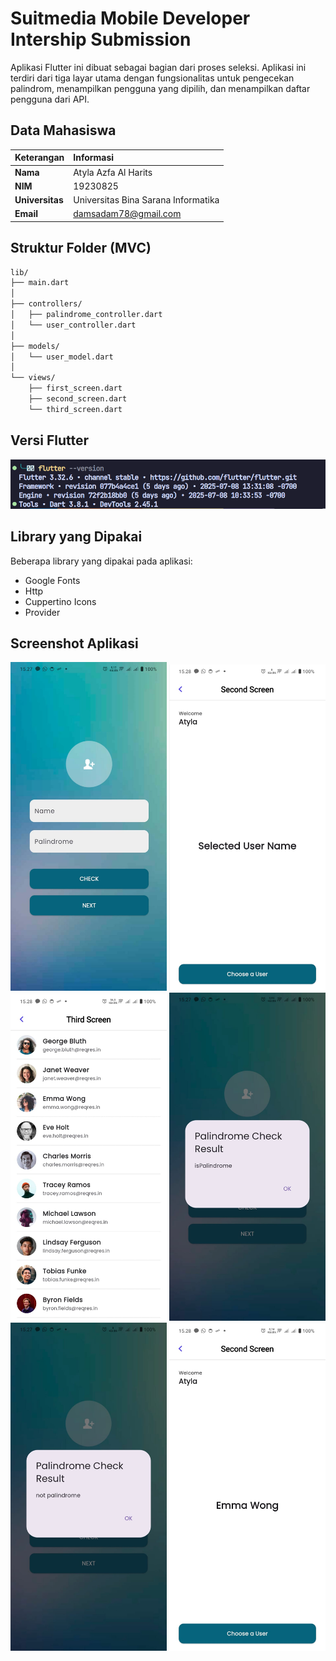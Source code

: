 # Suitmedia Mobile Developer Intership Submission
Aplikasi Flutter ini dibuat sebagai bagian dari proses seleksi. Aplikasi ini terdiri dari tiga layar utama dengan fungsionalitas untuk pengecekan palindrom, menampilkan pengguna yang dipilih, dan menampilkan daftar pengguna dari API.

## Data Mahasiswa
| Keterangan | Informasi |
| :--- | :--- |
| **Nama** | Atyla Azfa Al Harits |
| **NIM** | 19230825 |
| **Universitas**| Universitas Bina Sarana Informatika |
| **Email** | damsadam78@gmail.com |

## Struktur Folder (MVC)
```bash
lib/
├── main.dart
│
├── controllers/
│   ├── palindrome_controller.dart
│   └── user_controller.dart
│
├── models/
│   └── user_model.dart
│
└── views/
    ├── first_screen.dart
    ├── second_screen.dart
    └── third_screen.dart
```
## Versi Flutter
<img src="./screenshots/versi-flutter.png">

## Library yang Dipakai
Beberapa library yang dipakai pada aplikasi:
<ul>
    <li>Google Fonts</li>
    <li>Http</li>
    <li>Cuppertino Icons</li>
    <li>Provider</li>
</ul>

## Screenshot Aplikasi
<p align="center">
  <img src="./screenshots/first-screen.jpg" alt="First Screen" width="250">
  <img src="./screenshots/second-screen.jpg" alt="Second Screen" width="250">
  <img src="./screenshots/third-screen.jpg" alt="Third Screen" width="250">
  <img src="./screenshots/is-palindrome.jpg" alt="Is Palindrome" width="250">
  <img src="./screenshots/not-palindrome.jpg" alt="Not Palindrome" width="250">
  <img src="./screenshots/second-screen-with-user-name.jpg" alt="Second Screen With User Name" width="250">
</p>

